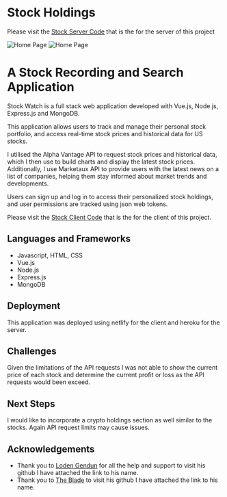 # Stock Holdings

Please visit the [Stock Server Code](https://github.com/Anico94/Stocks-and-Crypto-Server) that is the for the server of this project

![Home Page](/src/assets/readme1.png "Home Page")
![Home Page](/src/assets/readme2.png "Home Page")

# A Stock Recording and Search Application

Stock Watch is a full stack web application developed with Vue.js, Node.js, Express.js and MongoDB.

This application allows users to track and manage their personal stock portfolio, and access real-time stock prices and historical data for US stocks.

I utilised the Alpha Vantage API to request stock prices and historical data, which I then use to build charts and display the latest stock prices. Additionally, I use Marketaux API to provide users with the latest news on a list of companies, helping them stay informed about market trends and developments.

Users can sign up and log in to access their personalized stock holdings, and user permissions are tracked using json web tokens.

Please visit the [Stock Client Code](https://github.com/Anico94/Stocks-and-Crypto-Client) that is the for the client of this project.

## Languages and Frameworks

- Javascript, HTML, CSS
- Vue.js
- Node.js
- Express.js
- MongoDB

## Deployment

This application was deployed using netlify for the client and heroku for the server.

## Challenges

Given the limitations of the API requests I was not able to show the current price of each stock and determine the current profit or loss as the API requests would been exceed.

## Next Steps

I would like to incorporate a crypto holdings section as well similar to the stocks. Again API request limits may cause issues.

## Acknowledgements

- Thank you to [Loden Gendun](https://github.com/Tenzang) for all the help and support to visit his github I have attached the link to his name.
- Thank you to [The Blade](https://github.com/wofockham) to visit his github I have attached the link to his name.
